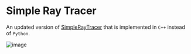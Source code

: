 # Simple Ray Tracer

An updated version of [SimpleRayTracer](https://github.com/ArijusGrotuzas/SimpleRayTracer) that is implemented in `C++` instead of `Python`.

![image](https://user-images.githubusercontent.com/50104866/146975330-4b9a6f8f-e6f5-44b5-9dba-fbc9859fd15c.png)
